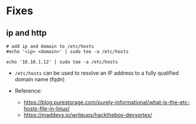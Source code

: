 # Fixes

## ip and http
```
# add ip and domain to /etc/hosts
#echo '<ip> <domain>' | sudo tee -a /etc/hosts

echo '10.10.1.12' | sudo tee -a /etc/hosts
```
- `/etc/hosts` can be used to resolve an IP address to a fully qualified domain name (fqdn)

- Reference: 
  - https://blog.purestorage.com/purely-informational/what-is-the-etc-hosts-file-in-linux/
  - https://maddevs.io/writeups/hackthebox-devvortex/
